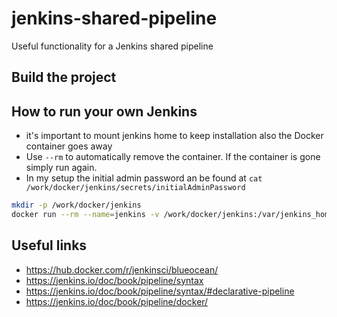 # jenkins-shared-pipeline
Useful functionality for a Jenkins shared pipeline

## Build the project


## How to run your own Jenkins

- it's important to mount jenkins home to keep installation also the Docker container goes away
- Use `--rm` to automatically remove the container. If the container is gone simply run again.
- In my setup the initial admin password an be found at `cat /work/docker/jenkins/secrets/initialAdminPassword`

```bash
mkdir -p /work/docker/jenkins
docker run --rm --name=jenkins -v /work/docker/jenkins:/var/jenkins_home -p 8080:8080 -d jenkinsci/blueocean
```

## Useful links

 - https://hub.docker.com/r/jenkinsci/blueocean/
 - https://jenkins.io/doc/book/pipeline/syntax
 - https://jenkins.io/doc/book/pipeline/syntax/#declarative-pipeline
 - https://jenkins.io/doc/book/pipeline/docker/

